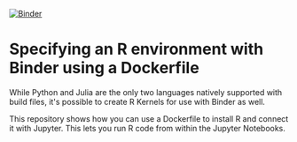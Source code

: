 [![Binder](http://mybinder.org/badge.svg)](http://beta.mybinder.org/v2/gh/henchc/dockerfile-r/master?filepath=APIs-in-R.ipynb)

# Specifying an R environment with Binder using a Dockerfile

While Python and Julia are the only two languages natively supported with
build files, it's possible to create R Kernels for use with Binder as well.

This repository shows how you can use a Dockerfile to install R and
connect it with Jupyter. This lets you run R code from within the Jupyter Notebooks.
